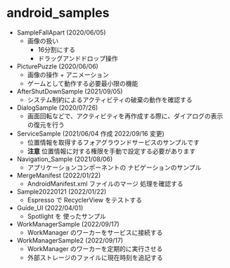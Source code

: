 # android_samples

- SampleFallApart (2020/06/05)
  - 画像の扱い
    - 16分割にする
    - ドラッグアンドドロップ操作
- PicturePuzzle (2020/06/06)
  - 画像の操作 + アニメーション
  - ゲームとして動作する必要最小限の機能
- AfterShutDownSample (2021/09/05)
  - システム制約によるアクティビティの破棄の動作を確認する
- DialogSample (2020/07/26)
  - 画面回転などで、アクティビティを再作成する際に、ダイアログの表示の復元を行う
- ServiceSample (2021/06/04 作成 2022/09/16 変更)
  - 位置情報を取得するフォアグラウンドサービスのサンプルです
  - **注意** 位置情報に対する権限を手動で設定する必要があります
- Navigation_Sample (2021/08/06)
  - アプリケーションコンポーネントの ナビゲーションのサンプル
- MergeManifest (2022/01/22)
  - AndroidManifest.xml ファイルのマージ 処理を確認する
- Sample20220121 (2022/01/22)
  - Espresso で RecyclerView をテストする
- Guide_UI (2022/04/01)
  - Spotlight を 使ったサンプル
- WorkManagerSample (2022/09/17)
  - WorkManager のワーカーをサービスに接続する
- WorkManagerSample2 (2022/09/17)
  - WorkManager のワーカーを定期的に実行させる
  - 外部ストレージのファイルに現在時刻を追記する
